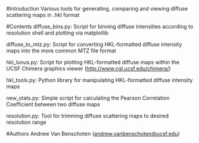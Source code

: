 #Introduction
Various tools for generating, comparing and viewing diffuse scattering maps in .hkl format

#Contents
diffuse_bins.py:             Script for binning diffuse intensities according to resolution shell and plotting via matplotlib

diffuse_to_mtz.py:           Script for converting HKL-formatted diffuse intensity maps into the more common MTZ file format

hkl_lunus.py:                Script for plotting HKL-formatted diffuse maps within the UCSF Chimera graphics viewer (http://www.cgl.ucsf.edu/chimera/)

hkl_tools.py:                 Python library for manipulating HKL-formatted diffuse intensity maps

new_stats.py:                 Simple script for calculating the Pearson Correlation Coefficient between two diffuse maps

resolution.py:                Tool for trimming diffuse scattering maps to desired resolution range


#Authors
Andrew Van Benschoten (andrew.vanbenschoten@ucsf.edu) 
